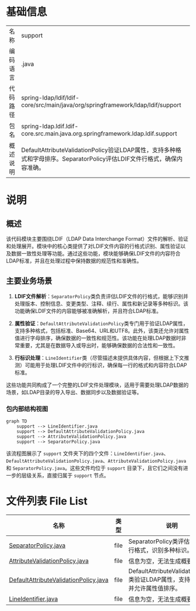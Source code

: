 # 基础信息

|      |      |
|------|------|
| 名称 | support |
| 编码语言 | .java |
| 代码路径 | spring-ldap/ldif/ldif-core/src/main/java/org/springframework/ldap/ldif/support |
| 包名 | spring-ldap.ldif.ldif-core.src.main.java.org.springframework.ldap.ldif.support |
| 概述说明 | DefaultAttributeValidationPolicy验证LDAP属性，支持多种格式和字母排序。SeparatorPolicy评估LDIF文件行格式，确保内容准确。 |

# 说明

## 概述
该代码模块主要围绕LDIF（LDAP Data Interchange Format）文件的解析、验证和处理展开。模块中的核心类提供了对LDIF文件内容的行格式识别、属性验证以及数据一致性处理等功能。通过这些功能，模块能够确保LDIF文件的内容符合LDAP标准，并且在处理过程中保持数据的规范性和准确性。

## 主要业务场景
1. **LDIF文件解析**：`SeparatorPolicy`类负责评估LDIF文件的行格式，能够识别并处理版本、控制信息、变更类型、注释、续行、属性和新记录等多种标识。该功能确保LDIF文件的内容能够被准确解析，并且符合LDAP标准。

2. **属性验证**：`DefaultAttributeValidationPolicy`类专门用于验证LDAP属性，支持多种格式，包括标准、Base64、URL和UTF8。此外，该类还允许对属性值进行字母排序，确保数据的一致性和规范性。该功能在处理LDAP数据时非常重要，尤其是在数据导入或导出时，能够确保数据的合法性和一致性。

3. **行标识处理**：`LineIdentifier`类（尽管描述未提供具体内容，但根据上下文推测）可能用于处理LDIF文件中的行标识，确保每一行的格式和内容符合LDAP标准。

这些功能共同构成了一个完整的LDIF文件处理模块，适用于需要处理LDAP数据的场景，如LDAP目录的导入导出、数据同步以及数据验证等。


### 包内部结构视图

```mermaid
graph TD
    support --> LineIdentifier.java
    support --> DefaultAttributeValidationPolicy.java
    support --> AttributeValidationPolicy.java
    support --> SeparatorPolicy.java
```

该流程图展示了 `support` 文件夹下的四个文件：`LineIdentifier.java`、`DefaultAttributeValidationPolicy.java`、`AttributeValidationPolicy.java` 和 `SeparatorPolicy.java`。这些文件均位于 `support` 目录下，且它们之间没有进一步的层级关系，直接归属于 `support` 节点。

# 文件列表 File List

| 名称   | 类型  | 说明 |
|-------|------|-------------|
| [SeparatorPolicy.java](SeparatorPolicy.md) | file | SeparatorPolicy类评估LDIF文件行格式，识别多种标识。 |
| [AttributeValidationPolicy.java](AttributeValidationPolicy.md) | file | 信息为空，无法生成概要描述。 |
| [DefaultAttributeValidationPolicy.java](DefaultAttributeValidationPolicy.md) | file | DefaultAttributeValidationPolicy类验证LDAP属性，支持多种格式并允许属性值排序。 |
| [LineIdentifier.java](LineIdentifier.md) | file | 信息为空，无法生成概要描述。 |


